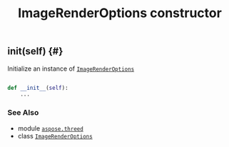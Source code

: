 ﻿---
title: ImageRenderOptions constructor
second_title: Aspose.3D for Python via .NET API References
description: 
type: docs
weight: 10
url: /python-net/aspose.threed/imagerenderoptions/__init__/
is_root: false
---

## __init__(self) {#}

Initialize an instance of [`ImageRenderOptions`](/3d/python-net/aspose.threed/imagerenderoptions)



```python

def __init__(self):
    ...
```





### See Also
* module [`aspose.threed`](../../)
* class [`ImageRenderOptions`](/3d/python-net/aspose.threed/imagerenderoptions)
